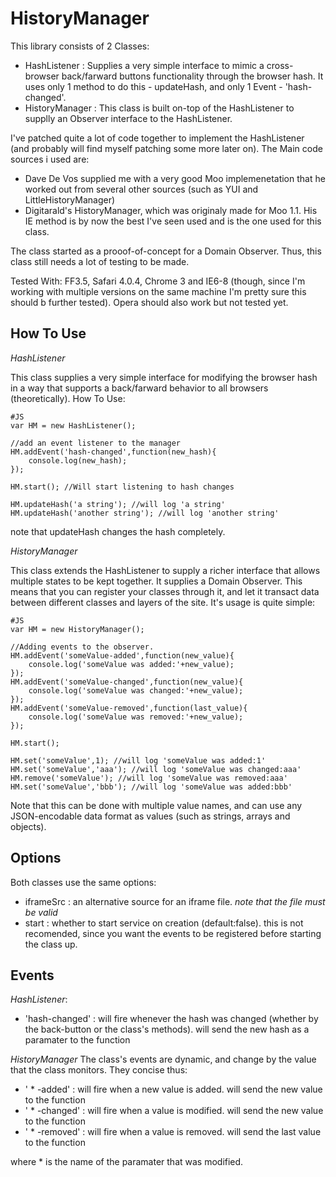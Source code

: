 HistoryManager
================
This library consists of 2 Classes:

  * HashListener : Supplies a very simple interface to mimic a cross-browser back/farward buttons functionality through the browser hash. It uses only 1 method to do this - updateHash, and only 1 Event - 'hash-changed'.
  * HistoryManager : This class is built on-top of the HashListener to supplly an Observer interface to the HashListener.

I've patched quite a lot of code together to implement the HashListener (and probably will find myself patching some more later on).
The Main code sources i used are:
  * Dave De Vos supplied me with a very good Moo implemenetation that he worked out from several other sources (such as YUI and LittleHistoryManager)
  * Digitarald's HistoryManager, which was originaly made for Moo 1.1. His IE method is by now the best I've seen used and is the one used for this class.

The class started as a prooof-of-concept for a Domain Observer. Thus, this class still needs a lot of testing to be made.  
  
Tested With: FF3.5, Safari 4.0.4, Chrome 3 and IE6-8 (though, since I'm working with multiple versions on the same machine I'm pretty sure this should b further tested). Opera should also work but not tested yet.


How To Use
-------------

*HashListener*

This class supplies a very simple interface for modifying the browser hash in a way that supports a back/farward behavior to all browsers (theoretically).
How To Use:

	#JS
	var HM = new HashListener();
	
	//add an event listener to the manager
	HM.addEvent('hash-changed',function(new_hash){
		console.log(new_hash);
	});
	
	HM.start(); //Will start listening to hash changes
	
	HM.updateHash('a string'); //will log 'a string'
	HM.updateHash('another string'); //will log 'another string'
	
note that updateHash changes the hash completely.

*HistoryManager*

This class extends the HashListener to supply a richer interface that allows multiple states to be kept together.
It supplies a Domain Observer. This means that you can register your classes through it, and let it transact data between different classes and layers of the site. 
It's usage is quite simple:
	
	#JS
	var HM = new HistoryManager();
	
	//Adding events to the observer. 
	HM.addEvent('someValue-added',function(new_value){
		console.log('someValue was added:'+new_value);
	});
	HM.addEvent('someValue-changed',function(new_value){
		console.log('someValue was changed:'+new_value);
	});
	HM.addEvent('someValue-removed',function(last_value){
		console.log('someValue was removed:'+new_value);
	});
	
	HM.start();
	
	HM.set('someValue',1); //will log 'someValue was added:1'
	HM.set('someValue','aaa'); //will log 'someValue was changed:aaa'
	HM.remove('someValue'); //will log 'someValue was removed:aaa'
	HM.set('someValue','bbb'); //will log 'someValue was added:bbb'
	

Note that this can be done with multiple value names, and can use any JSON-encodable data format as values (such as strings, arrays and objects).
	
Options
---------
Both classes use the same options:

  * iframeSrc : an alternative source for an iframe file. *note that the file must be valid*
  * start : whether to start service on creation (default:false). this is not recomended, since you want the events to be registered before starting the class up.

Events
-------
*HashListener*:

  * 'hash-changed' : will fire whenever the hash was changed (whether by the back-button or the class's methods). will send the new hash as a paramater to the function

*HistoryManager*
The class's events are dynamic, and change by the value that the class monitors. They concise thus:

  * ' * -added' : will fire when a new value is added. will send the new value to the function
  * ' * -changed' : will fire when a value is modified. will send the new value to the function
  * ' * -removed' : will fire when a value is removed. will send the last value to the function
  
where * is the name of the paramater that was modified.
